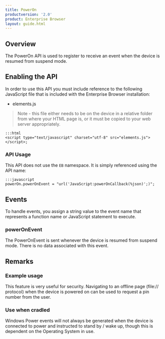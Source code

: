 ```yaml
---
title: PowerOn
productversion: '2.0'
product: Enterprise Browser
layout: guide.html
---
```

## Overview
The PowerOn API is used to register to receive an event when the device is resumed from suspend mode.

## Enabling the API
In order to use this API you must include reference to the following JavaScript file that is included with the Enterprise Browser installation:

* elements.js 

> Note - this file either needs to be on the device in a relative folder from where your HTML page is, or it must be copied to your web server appropriately.

	:::html
	<script type="text/javascript" charset="utf-8" src="elements.js"></script>;


### API Usage
This API does not use the `EB` namespace. It is simply referenced using the API name:

	:::javascript
	powerOn.powerOnEvent = "url('JavaScript:powerOnCallback(%json)';)";

## Events
To handle events, you assign a string value to the event name that represents a function name or JavaScript statement to execute.

### powerOnEvent 
The PowerOnEvent is sent whenever the device is resumed from suspend mode. There is no data associated with this event.

## Remarks

### Example usage
This feature is very useful for security. Navigating to an offline page (file:// protocol) when the device is powered on can be used to request a pin number from the user.

### Use when cradled
Windows Power events will not always be generated when the device is connected to power and instructed to stand by / wake up, though this is dependent on the Operating System in use.

